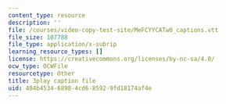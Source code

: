 ```yaml
---
content_type: resource
description: ''
file: /courses/video-copy-test-site/MeFCYYCATw0_captions.vtt
file_size: 107788
file_type: application/x-subrip
learning_resource_types: []
license: https://creativecommons.org/licenses/by-nc-sa/4.0/
ocw_type: OCWFile
resourcetype: Other
title: 3play caption file
uid: 404b4534-6898-4cd6-8592-9fd18174af4e
---
```

